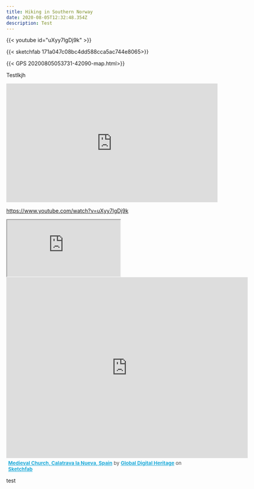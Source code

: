 ```yaml
---
title: Hiking in Southern Norway
date: 2020-08-05T12:32:48.354Z
description: Test
---
```

{{< youtube id="uXyy7lgDj9k" >}}

{{< sketchfab 171a047c08bc4dd588cca5ac744e8065>}}

{{< GPS 20200805053731-42090-map.html>}}

Testlkjh

<iframe width="560" height="315" src="https://www.youtube.com/embed/uXyy7lgDj9k" frameborder="0" allow="accelerometer; autoplay; encrypted-media; gyroscope; picture-in-picture" allowfullscreen></iframe>

<https://www.youtube.com/watch?v=uXyy7lgDj9k>

<iframe src="https://www.gpsvisualizer.com/display/20200805053731-42090-map.html" title="Hiking in Southern Norway"> width="800" height="800" </iframe>

<div class="sketchfab-embed-wrapper">
    <iframe title="A 3D model" width="640" height="480" src="https://sketchfab.com/models/171a047c08bc4dd588cca5ac744e8065/embed?autostart=1&amp;ui_controls=0&amp;ui_infos=0&amp;ui_inspector=0&amp;ui_stop=0&amp;ui_watermark=1&amp;ui_watermark_link=1" frameborder="0" allow="autoplay; fullscreen; vr" mozallowfullscreen="true" webkitallowfullscreen="true"></iframe>
    <p style="font-size: 13px; font-weight: normal; margin: 5px; color: #4A4A4A;">
        <a href="https://sketchfab.com/3d-models/medieval-church-calatrava-la-nueva-spain-171a047c08bc4dd588cca5ac744e8065?utm_medium=embed&utm_source=website&utm_campaign=share-popup" target="_blank" style="font-weight: bold; color: #1CAAD9;">Medieval Church, Calatrava la Nueva, Spain</a>
        by <a href="https://sketchfab.com/GlobalDigitalHeritage?utm_medium=embed&utm_source=website&utm_campaign=share-popup" target="_blank" style="font-weight: bold; color: #1CAAD9;">Global Digital Heritage</a>
        on <a href="https://sketchfab.com?utm_medium=embed&utm_source=website&utm_campaign=share-popup" target="_blank" style="font-weight: bold; color: #1CAAD9;">Sketchfab</a>
    </p>
</div>

test
